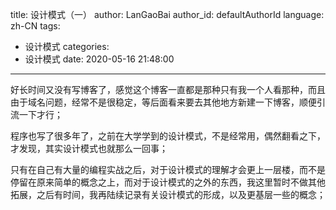 title: 设计模式（一）
author: LanGaoBai
author_id: defaultAuthorId
language: zh-CN
tags:

  - 设计模式
categories:
  - 设计模式
date: 2020-05-16 21:48:00
---

好长时间又没有写博客了，感觉这个博客一直都是那种只有我一个人看那种，而且由于域名问题，经常不是很稳定，等后面看来要去其他地方新建一下博客，顺便引流一下才行；

程序也写了很多年了，之前在大学学到的设计模式，不是经常用，偶然翻看之下，才发现，其实设计模式也就那么一回事；

只有在自己有大量的编程实战之后，对于设计模式的理解才会更上一层楼，而不是停留在原来简单的概念之上，而对于设计模式的之外的东西，我这里暂时不做其他拓展，之后有时间，我再陆续记录有关设计模式的形成，以及更基层一些的概念；

